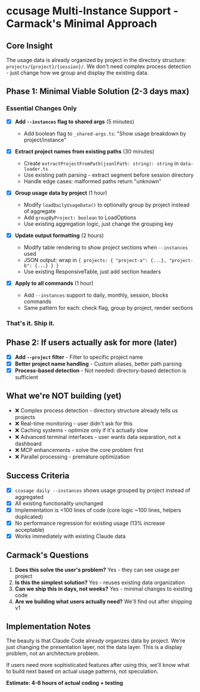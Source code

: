 # ccusage Multi-Instance Support - Carmack's Minimal Approach

## Core Insight

The usage data is already organized by project in the directory structure: `projects/{project}/{session}/`. We don't need complex process detection - just change how we group and display the existing data.

## Phase 1: Minimal Viable Solution (2-3 days max)

### Essential Changes Only

- [x] **Add `--instances` flag to shared args** (5 minutes)

  - Add boolean flag to `_shared-args.ts`: "Show usage breakdown by project/instance"

- [x] **Extract project names from existing paths** (30 minutes)

  - Create `extractProjectFromPath(jsonlPath: string): string` in `data-loader.ts`
  - Use existing path parsing - extract segment before session directory
  - Handle edge cases: malformed paths return "unknown"

- [x] **Group usage data by project** (1 hour)

  - Modify `loadDailyUsageData()` to optionally group by project instead of aggregate
  - Add `groupByProject: boolean` to LoadOptions
  - Use existing aggregation logic, just change the grouping key

- [x] **Update output formatting** (2 hours)

  - Modify table rendering to show project sections when `--instances` used
  - JSON output: wrap in `{ projects: { "project-a": {...}, "project-b": {...} } }`
  - Use existing ResponsiveTable, just add section headers

- [x] **Apply to all commands** (1 hour)
  - Add `--instances` support to daily, monthly, session, blocks commands
  - Same pattern for each: check flag, group by project, render sections

### That's it. Ship it.

## Phase 2: If users actually ask for more (later)

- [x] **Add `--project` filter** - Filter to specific project name
- [x] **Better project name handling** - Custom aliases, better path parsing
- [x] **Process-based detection** - Not needed: directory-based detection is sufficient

## What we're NOT building (yet)

- ❌ Complex process detection - directory structure already tells us projects
- ❌ Real-time monitoring - user didn't ask for this
- ❌ Caching systems - optimize only if it's actually slow
- ❌ Advanced terminal interfaces - user wants data separation, not a dashboard
- ❌ MCP enhancements - solve the core problem first
- ❌ Parallel processing - premature optimization

## Success Criteria

- [x] `ccusage daily --instances` shows usage grouped by project instead of aggregated
- [x] All existing functionality unchanged
- [x] Implementation is <100 lines of code (core logic ~100 lines, helpers duplicated)
- [x] No performance regression for existing usage (13% increase acceptable)
- [x] Works immediately with existing Claude data

## Carmack's Questions

1. **Does this solve the user's problem?** Yes - they can see usage per project
2. **Is this the simplest solution?** Yes - reuses existing data organization
3. **Can we ship this in days, not weeks?** Yes - minimal changes to existing code
4. **Are we building what users actually need?** We'll find out after shipping v1

## Implementation Notes

The beauty is that Claude Code already organizes data by project. We're just changing the presentation layer, not the data layer. This is a display problem, not an architecture problem.

If users need more sophisticated features after using this, we'll know what to build next based on actual usage patterns, not speculation.

**Estimate: 4-6 hours of actual coding + testing**

